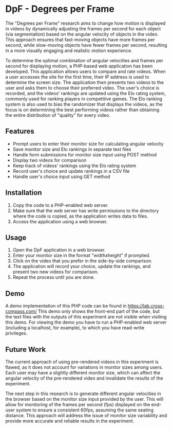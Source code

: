 ﻿# DpF - Degrees per Frame

The "Degrees per Frame" research aims to change how motion is displayed in videos by dynamically adjusting the frames per second for each object (via segmentation) based on the angular velocity of objects in the video. This approach ensures that fast-moving objects have more frames per second, while slow-moving objects have fewer frames per second, resulting in a more visually engaging and realistic motion experience.

To determine the optimal combination of angular velocities and frames per second for displaying motion, a PHP-based web application has been developed. This application allows users to compare and rate videos. When a user accesses the site for the first time, their IP address is used to determine the screen size. The application then presents two videos to the user and asks them to choose their preferred video. The user's choice is recorded, and the videos' rankings are updated using the Elo rating system, commonly used for ranking players in competitive games. The Elo ranking system is also used to bias the randomizer that displays the videos, as the focus is on determining the best performing videos rather than obtaining the entire distribution of "quality" for every video.

## Features

-   Prompt users to enter their monitor size for calculating angular velocity
-   Save monitor size and Elo rankings in separate text files
-   Handle form submissions for monitor size input using POST method
-   Display two videos for comparison
-   Keep track of videos' rankings using the Elo rating system
-   Record user's choice and update rankings in a CSV file
-   Handle user's choice input using GET method

## Installation

1.  Copy the code to a PHP-enabled web server.
2.  Make sure that the web server has write permissions to the directory where the code is copied, as the application writes data to files.
3.  Access the application using a web browser.

## Usage

1.  Open the DpF application in a web browser.
2.  Enter your monitor size in the format "widthxheight" if prompted.
3.  Click on the video that you prefer in the side-by-side comparison.
4.  The application will record your choice, update the rankings, and present two new videos for comparison.
5.  Repeat the process until you are done.

## Demo
A demo implementation of this PHP code can be found in https://lab.cross-compass.com/ 
This demo only shows the front-end part of the code, but the text files with the outputs of this experiment are not visible when visiting this demo. For viewing the demo you have to run a PHP-enabled web server (including a localhost, for example), to which you have read-write privileges.

## Future Work

The current approach of using pre-rendered videos in this experiment is flawed, as it does not account for variations in monitor sizes among users. Each user may have a slightly different monitor size, which can affect the angular velocity of the pre-rendered video and invalidate the results of the experiment.

The next step in this research is to generate different angular velocities in the browser based on the monitor size input provided by the user. This will allow for monitoring of the frames per second (fps) displayed on the end-user system to ensure a consistent 60fps, assuming the same seating distance. This approach will address the issue of monitor size variability and provide more accurate and reliable results in the experiment.
